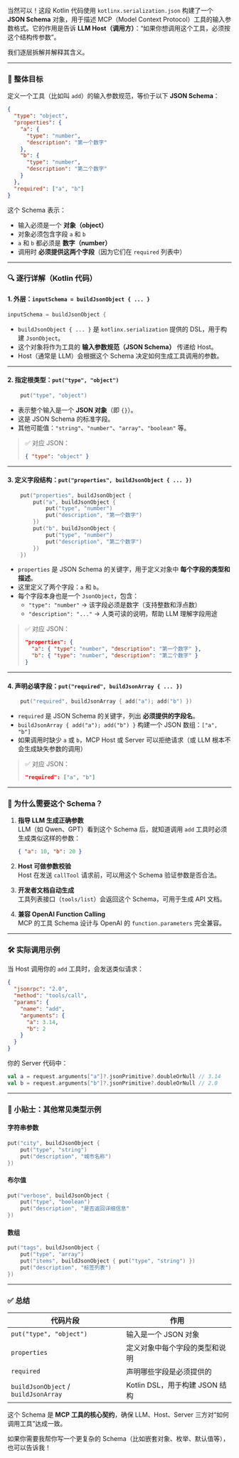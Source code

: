 当然可以！这段 Kotlin 代码使用 `kotlinx.serialization.json` 构建了一个 **JSON Schema** 对象，用于描述 MCP（Model Context Protocol）工具的输入参数格式。它的作用是告诉 **LLM Host（调用方）**：“如果你想调用这个工具，必须按这个结构传参数”。

我们逐层拆解并解释其含义。

---

### 🎯 整体目标

定义一个工具（比如叫 `add`）的输入参数规范，等价于以下 **JSON Schema**：

```json
{
  "type": "object",
  "properties": {
    "a": {
      "type": "number",
      "description": "第一个数字"
    },
    "b": {
      "type": "number",
      "description": "第二个数字"
    }
  },
  "required": ["a", "b"]
}
```

这个 Schema 表示：
- 输入必须是一个 **对象（object）**
- 对象必须包含字段 `a` 和 `b`
- `a` 和 `b` 都必须是 **数字（number）**
- 调用时 **必须提供这两个字段**（因为它们在 `required` 列表中）

---

### 🔍 逐行详解（Kotlin 代码）

#### 1. 外层：`inputSchema = buildJsonObject { ... }`
```kotlin
inputSchema = buildJsonObject {
```
- `buildJsonObject { ... }` 是 `kotlinx.serialization` 提供的 DSL，用于构建 `JsonObject`。
- 这个对象将作为工具的 **输入参数规范（JSON Schema）** 传递给 Host。
- Host（通常是 LLM）会根据这个 Schema 决定如何生成工具调用的参数。

---

#### 2. 指定根类型：`put("type", "object")`
```kotlin
    put("type", "object")
```
- 表示整个输入是一个 **JSON 对象**（即 `{}`）。
- 这是 JSON Schema 的标准字段。
- 其他可能值：`"string"`、`"number"`、`"array"`、`"boolean"` 等。

> ✅ 对应 JSON：
> ```json
> { "type": "object" }
> ```

---

#### 3. 定义字段结构：`put("properties", buildJsonObject { ... })`
```kotlin
    put("properties", buildJsonObject {
        put("a", buildJsonObject {
            put("type", "number")
            put("description", "第一个数字")
        })
        put("b", buildJsonObject {
            put("type", "number")
            put("description", "第二个数字")
        })
    })
```

- `properties` 是 JSON Schema 的关键字，用于定义对象中 **每个字段的类型和描述**。
- 这里定义了两个字段：`a` 和 `b`。
- 每个字段本身也是一个 `JsonObject`，包含：
  - `"type": "number"` → 该字段必须是数字（支持整数和浮点数）
  - `"description": "..."` → 人类可读的说明，帮助 LLM 理解字段用途

> ✅ 对应 JSON：
> ```json
> "properties": {
>   "a": { "type": "number", "description": "第一个数字" },
>   "b": { "type": "number", "description": "第二个数字" }
> }
> ```

---

#### 4. 声明必填字段：`put("required", buildJsonArray { ... })`
```kotlin
    put("required", buildJsonArray { add("a"); add("b") })
```

- `required` 是 JSON Schema 的关键字，列出 **必须提供的字段名**。
- `buildJsonArray { add("a"); add("b") }` 构建一个 JSON 数组：`["a", "b"]`
- 如果调用时缺少 `a` 或 `b`，MCP Host 或 Server 可以拒绝请求（或 LLM 根本不会生成缺失参数的调用）

> ✅ 对应 JSON：
> ```json
> "required": ["a", "b"]
> ```

---

### 🧠 为什么需要这个 Schema？

1. **指导 LLM 生成正确参数**  
   LLM（如 Qwen、GPT）看到这个 Schema 后，就知道调用 `add` 工具时必须生成类似这样的参数：
   ```json
   { "a": 10, "b": 20 }
   ```

2. **Host 可做参数校验**  
   Host 在发送 `callTool` 请求前，可以用这个 Schema 验证参数是否合法。

3. **开发者文档自动生成**  
   工具列表接口（`tools/list`）会返回这个 Schema，可用于生成 API 文档。

4. **兼容 OpenAI Function Calling**  
   MCP 的工具 Schema 设计与 OpenAI 的 `function.parameters` 完全兼容。

---

### 🛠 实际调用示例

当 Host 调用你的 `add` 工具时，会发送类似请求：

```json
{
  "jsonrpc": "2.0",
  "method": "tools/call",
  "params": {
    "name": "add",
    "arguments": {
      "a": 3.14,
      "b": 2
    }
  }
}
```

你的 Server 代码中：
```kotlin
val a = request.arguments["a"]?.jsonPrimitive?.doubleOrNull // 3.14
val b = request.arguments["b"]?.jsonPrimitive?.doubleOrNull // 2.0
```

---

### 📌 小贴士：其他常见类型示例

#### 字符串参数
```kotlin
put("city", buildJsonObject {
    put("type", "string")
    put("description", "城市名称")
})
```

#### 布尔值
```kotlin
put("verbose", buildJsonObject {
    put("type", "boolean")
    put("description", "是否返回详细信息"
})
```

#### 数组
```kotlin
put("tags", buildJsonObject {
    put("type", "array")
    put("items", buildJsonObject { put("type", "string") })
    put("description", "标签列表")
})
```

---

### ✅ 总结

| 代码片段 | 作用 |
|--------|------|
| `put("type", "object")` | 输入是一个 JSON 对象 |
| `properties` | 定义对象中每个字段的类型和说明 |
| `required` | 声明哪些字段是必须提供的 |
| `buildJsonObject` / `buildJsonArray` | Kotlin DSL，用于构建 JSON 结构 |

这个 Schema 是 **MCP 工具的核心契约**，确保 LLM、Host、Server 三方对“如何调用工具”达成一致。

如果你需要我帮你写一个更复杂的 Schema（比如嵌套对象、枚举、默认值等），也可以告诉我！